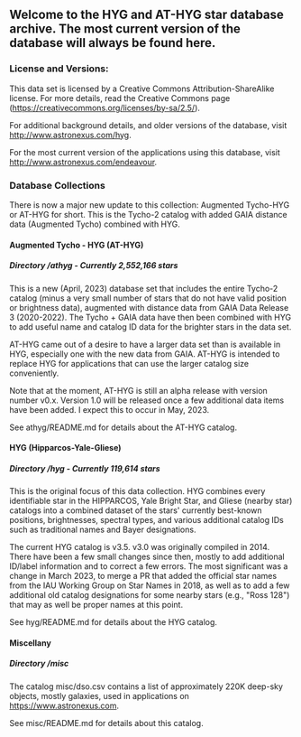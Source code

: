 ## Welcome to the HYG and AT-HYG star database archive.  The most current version of the database will always be found here.

### License and Versions:

This data set is licensed by a Creative Commons Attribution-ShareAlike license. For more details, read the Creative Commons page (https://creativecommons.org/licenses/by-sa/2.5/).
 
For additional background details, and older versions of the database, visit  http://www.astronexus.com/hyg.

For the most current version of the applications using this database, visit http://www.astronexus.com/endeavour. 

### Database Collections

There is now a major new update to this collection: Augmented Tycho-HYG or AT-HYG for short. This is the Tycho-2 catalog with added GAIA distance data (Augmented Tycho) combined with HYG. 

#### Augmented Tycho - HYG (AT-HYG)
##### Directory /athyg - Currently 2,552,166 stars

This is a new (April, 2023) database set that includes the entire Tycho-2 catalog (minus a very small number of stars that do not have valid position or brightness data), augmented with distance data from GAIA Data Release 3 (2020-2022). The Tycho + GAIA data have then been combined with HYG to add useful name and catalog ID data for the brighter stars in the data set. 

AT-HYG came out of a desire to have a larger data set than is available in HYG, especially one with the new data from GAIA. AT-HYG is intended to replace HYG for applications that can use the larger catalog size conveniently.

Note that at the moment, AT-HYG is still an alpha release with version number v0.x. Version 1.0 will be released once a few additional data items have been added. I expect this to occur in May, 2023.

See athyg/README.md for details about the AT-HYG catalog.
#### HYG (Hipparcos-Yale-Gliese)
##### Directory /hyg - Currently 119,614 stars

This is the original focus of this data collection. HYG combines every identifiable star in the HIPPARCOS, Yale Bright Star, and Gliese (nearby star) catalogs into a combined dataset of the stars' currently best-known positions, brightnesses, spectral types, and various additional catalog IDs such as traditional names and Bayer designations.

The current HYG catalog is v3.5. v3.0 was originally compiled in 2014. There have been a few small changes since then, mostly to add additional ID/label information and to correct a few errors. The most significant was a change in March 2023, to merge a PR that added the official star names from the IAU Working Group on Star Names in 2018, as well as to add a few additional old catalog designations for some nearby stars (e.g., "Ross 128") that may as well be proper names at this point.

See hyg/README.md for details about the HYG catalog.

#### Miscellany
##### Directory /misc

The catalog misc/dso.csv contains a list of approximately 220K deep-sky objects, mostly galaxies, used in applications on https://www.astronexus.com. 

See misc/README.md for details about this catalog.